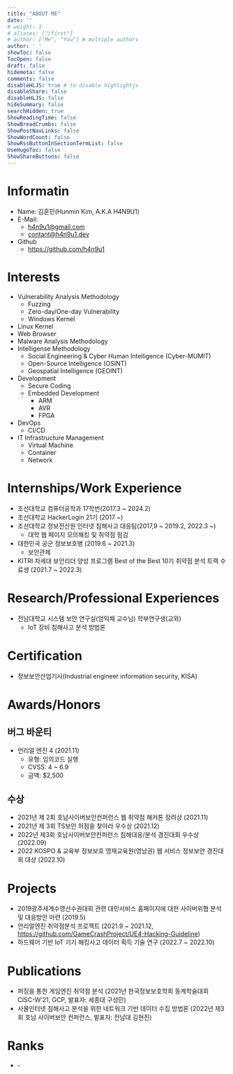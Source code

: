 ```yaml
---
title: "ABOUT ME"
date: ''
# weight: 1
# aliases: ["/first"]
# author: ["Me", "You"] # multiple authors
author: ' '
showToc: false
TocOpen: false
draft: false
hidemeta: false
comments: false
disableHLJS: true # to disable highlightjs
disableShare: false
disableHLJS: false
hideSummary: false
searchHidden: true
ShowReadingTime: false
ShowBreadCrumbs: false
ShowPostNavLinks: false
ShowWordCount: false
ShowRssButtonInSectionTermList: false
UseHugoToc: false
ShowShareButtons: false
---
```


# Informatin
* Name: 김훈민(Hunmin Kim, A.K.A H4N9U1)
* E-Mail: 
    * h4n9u1@gmail.com
    * contant@h4n9u1.dev
* Github
    * https://github.com/h4n9u1

# Interests
* Vulnerability Analysis Methodology
    * Fuzzing
    * Zero-day/One-day Vulnerability
    * Windows Kernel
* Linux Kernel
* Web Browser
* Malware Analysis Methodology
* Intelligense Methodology
    * Social Engineering & Cyber Human Intelligence (Cyber-MUMIT)
    * Open-Source Intelligence (OSINT)
    * Geospatial Intelligence (GEOINT)
* Development
    * Secure Coding
    * Embedded Development
        * ARM
        * AVR
        * FPGA
* DevOps
    * CI/CD
* IT Infrastructure Management
    * Virtual Machine
    * Container
    * Network

# Internships/Work Experience
* 조선대학교 컴퓨터공학과 17학번(2017.3 ~ 2024.2)
* 조선대학교 HackerLogin 21기 (2017 ~)
* 조선대학교 정보전산원 인터넷 침해사고 대응팀(2017,9 ~ 2019.2, 2022.3 ~)
    * 대학 웹 페이지 모의해킹 및 취약점 점검
* 대한민국 공군 정보보호병 (2019.6 ~ 2021.3)
    * 보안관제
* KITRI 차세대 보안리더 양성 프로그램 Best of the Best 10기 취약점 분석 트랙 수료생 (2021.7 ~ 2022.3)

# Research/Professional Experiences
* 전남대학교 시스템 보안 연구실(엄익채 교수님) 학부연구생(교외)
    * IoT 장비 침해사고 분석 방법론

# Certification
* 정보보안산업기사(Industrial engineer information security, KISA)

# Awards/Honors
## 버그 바운티
* 언리얼 엔진 4 (2021.11)
    * 유형: 임의코드 실행
    * CVSS: 4 ~ 6.9
    * 금액: $2,500

## 수상
* 2021년 제 2회 호남사이버보안컨퍼런스 웹 취약점 해커톤 장려상 (2021.11)
* 2021년 제 3회 TS보안 허점을 찾아라 우수상 (2021.12)
* 2022년 제3회 호남사이버보안컨퍼런스 침해대응/분석 경진대회 우수상 (2022.09)
* 2022 KOSPO & 교육부 정보보호 영재교육원(영남권) 웹 서비스 정보보안 경진대회 대상 (2022.10)

# Projects
* 2019광주세계수영선수권대회 관련 대민서비스 홈페이지에 대한 사이버위협 분석 및 대응방안 마련 (2019.5)
* 언리얼엔진 취약점분석 프로젝트 (2021.9 ~ 2021.12, https://github.com/GameCrashProject/UE4-Hacking-Guideline)
* 하드웨어 기반 IoT 기기 해킹사고 데이터 획득 기술 연구 (2022.7 ~ 2022.10)

# Publications
* 퍼징을 통한 게임엔진 취약점 분석 (2021년 한국정보보호학회 동계학술대회 CISC-W’21, GCP, 발표자: 세종대 구성민)
* 사물인터넷 침해사고 분석을 위한 네트워크 기반 데이터 수집 방법론 (2022년 제3회 호남 사이버보안 컨퍼런스, 발표자: 전남대 김현진)

# Ranks
* &dash;